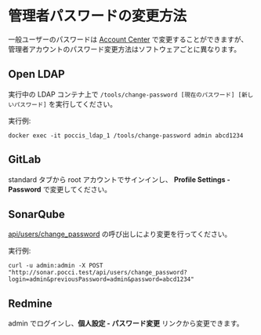管理者パスワードの変更方法
==========================

一般ユーザーのパスワードは [Account Center](./add-user.ja.md) で変更することができますが、
管理者アカウントのパスワード変更方法はソフトウェアごとに異なります。

Open LDAP
---------
実行中の LDAP コンテナ上で
`/tools/change-password [現在のパスワード] [新しいパスワード]`
を実行してください。

実行例:
```
docker exec -it poccis_ldap_1 /tools/change-password admin abcd1234
```

GitLab
------
standard タブから root アカウントでサインインし、
**Profile Settings - Password** で変更してください。

SonarQube
---------
[api/users/change_password](https://nemo.sonarqube.org/web_api/api/users/change_password)
の呼び出しにより変更を行ってください。

実行例:
```
curl -u admin:admin -X POST "http://sonar.pocci.test/api/users/change_password?login=admin&previousPassword=admin&password=abcd1234"
```

Redmine
-------
admin でログインし、**個人設定 - パスワード変更** リンクから変更できます。
